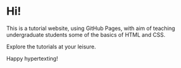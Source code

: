 <h1>Hi!</h1>
<p>This is a tutorial website, using GitHub Pages, with aim of teaching undergraduate students some of the basics of HTML and CSS.</p>
<p>Explore the tutorials at your leisure.</p>
<p>Happy hypertexting!</p>
